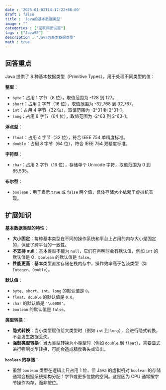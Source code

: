 ```yaml
---
date : '2025-01-02T14:17:22+08:00'
draft : false
title : 'Java的基本数据类型'
image : ""
categories : ["互联网面试题"]
tags : ["JavaSE"]
description : "Java的基本数据类型"
math : true
---
```


## 回答重点

Java 提供了 8 种基本数据类型（Primitive Types），用于处理不同类型的值：

**整型**：

- `byte`：占用 1 字节（8 位），取值范围为 -128 到 127。
- `short`：占用 2 字节（16 位），取值范围为 -32,768 到 32,767。
- `int`：占用 4 字节（32 位），取值范围为 -2^31 到 2^31-1。
- `long`：占用 8 字节（64 位），取值范围为 -2^63 到 2^63-1。

**浮点型**：

- `float`：占用 4 字节（32 位），符合 IEEE 754 单精度标准。
- `double`：占用 8 字节（64 位），符合 IEEE 754 双精度标准。

**字符型**：

- `char`：占用 2 字节（16 位），存储单个 Unicode 字符，取值范围为 0 到 65,535。

**布尔型**：

- `boolean`：用于表示 `true` 或 `false` 两个值，具体存储大小依赖于虚拟机实现。

## 扩展知识

**基本数据类型的特性**：

- **大小固定**：每种基本类型在不同的操作系统和平台上占用的内存大小是固定的，保证了跨平台的一致性。
- **不支持 null**：基本类型不能为 `null`，它们在声明时会有默认值，例如 `int` 的默认值是 0，`boolean` 的默认值是 `false`。
- **性能更高**：基本类型直接存储在栈内存中，操作效率高于包装类型（如 `Integer`、`Double`）。

**默认值**：

- `byte`、`short`、`int`、`long` 的默认值是 `0`。
- `float`、`double` 的默认值是 `0.0`。
- `char` 的默认值是 `'\u0000'`。
- `boolean` 的默认值是 `false`。

**类型转换**：

- **隐式转换**：当小类型赋值给大类型时（例如 `int` 到 `long`），会进行隐式转换，不会发生数据丢失。
- **强制类型转换**：当大类型转换为小类型时（例如 `double` 到 `float`），需要显式进行强制类型转换，可能会造成精度丢失或溢出。

**`boolean` 的存储**：

- 虽然 `boolean` 类型在逻辑上只占用 1 位，但 Java 的虚拟机对 `boolean` 的存储通常会根据系统架构分配 1 字节或更多位数的空间。这是因为 CPU 通常按字节操作内存，而非按位。